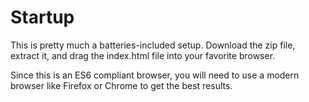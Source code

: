 # Startup

This is pretty much a batteries-included setup.  Download the zip file, extract it, and drag the index.html file into your favorite browser.

Since this is an ES6 compliant browser, you will need to use a modern browser like Firefox or Chrome to get the best results.